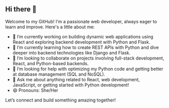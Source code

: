## Hi there 👋

Welcome to my GitHub! I'm a passionate web developer, always eager to learn and improve. Here's a little about me:

- 🔭 I’m currently working on building dynamic web applications using React and exploring backend development with Python and Flask.
- 🌱 I’m currently learning how to create REST APIs with Python and dive deeper into backend technologies like Django and Flask.
- 👯 I’m looking to collaborate on projects involving full-stack development, React, and Python-based backends.
- 🤔 I’m looking for help with optimizing my Python code and getting better at database management (SQL and NoSQL).
- 💬 Ask me about anything related to React, web development, JavaScript, or getting started with Python development!
- 😄 Pronouns: She/Her

Let’s connect and build something amazing together!
